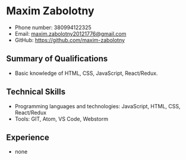 # Maxim Zabolotny

* Phone number: 380994122325
* Email: maxim.zabolotny20121776@gmail.com
* GitHub: https://github.com/maxim-zabolotny

## Summary of Qualifications
* Basic knowledge of HTML, CSS, JavaScript, React/Redux.

## Technical Skills
* Programming languages and technologies: JavaScript, HTML, CSS, React/Redux
* Tools: GIT, Atom, VS Code, Webstorm

## Experience 
* none

